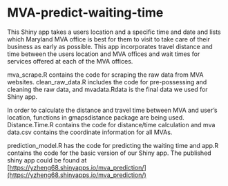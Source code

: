 # MVA-predict-waiting-time

This Shiny app takes a users location and a specific time and date and lists which Maryland MVA office is best for them to visit to take care of their business as early as possible. This app incorporates travel distance and time between the users location and MVA offices and wait times for services offered at each of the MVA offices.

mva_scrape.R contains the code for scraping the raw data from MVA websites. clean_raw_data.R includes the code for pre-possessing and cleaning the raw data, and mvadata.Rdata is the final data we used for Shiny app. 

In order to calculate the distance and travel time between MVA and user’s location, functions in gmapsdistance package are being used. Distance.Time.R contains the code for distance/time calculation and mva data.csv contains the coordinate information for all MVAs.

prediction_model.R has the code for predicting the waiting time and app.R contains the code for the basic version of our Shiny app. The published shiny app could be found at [https://yzheng68.shinyapps.io/mva_prediction/](https://yzheng68.shinyapps.io/mva_prediction/)
